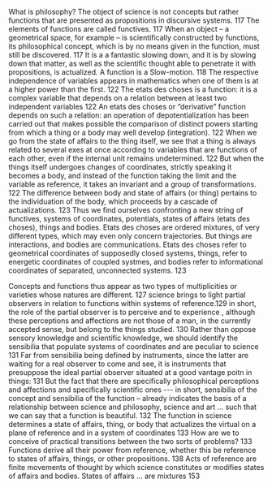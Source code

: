 ﻿What is philosophy?
The object of science is not concepts but rather functions that are presented as propositions in discursive systems. 117
The elements of functions are called functives. 117
When an object – a geometrical space, for example – is scientifically constructed by functions, its philosophical concept, which is by no means given in the function, must still be discovered. 117
It is a a fantastic slowing down,  and it is by slowing down that matter, as well as the scientific thought able to penetrate it with propositions, is actualized. A function is a Slow-motion. 118
The respective independence of variables appears in mathematics when one of them is at a higher power than the first. 122
The etats des choses is a function: it is a complex variable that depends on a relation between at least two independent variables 122
An etats des choses or “derivative” function depends on such a relation: an operation of depotentialization has been carried out that makes possible the comparison of distinct powers starting from which a thing or a body may well develop (integration). 122
When we go from the state of affairs to the thing itself, we see that a thing is always related to several exes at once according to variables that are functions of each other, even if the internal unit remains undetermined.  122
But when the things itself undergoes changes of coordinates, strictly speaking it becomes a body, and instead of the function taking the limit and the variable as reference, it takes an invariant and a group of transformations. 122
The difference between body and state of affairs (or thing) pertains to the individuation of the body, which proceeds by a cascade of actualizations. 123
Thus we find ourselves confronting a new string of functives, systems of coordinates, potentials, states of affairs (etats des choses), things and bodies. Etats des choses are ordered mixtures, of very different types, which may even only concern trajectories. But things are interactions, and bodies are communications. Etats des choses refer to geometrical coordinates of supposedly closed systems, things, refer to energetic coordinates of coupled systmes, and bodies refer to informational coordinates of separated, unconnected systems. 123

Concepts and functions thus appear as two types of multiplicities or varieties whose natures are different. 127
science brings to light partial observers  in relation to functions within systems of reference.129
in short, the role of the partial observer is to perceive and to experience , although these perceptions and affections are not those of a man, in the currently accepted sense, but belong to the things studied. 130
Rather than oppose sensory knowledge and scientific knowledge, we should identify the sensibilia that populate systems of coordinates and are peculiar to science 131
Far from sensibilia being defined by instruments, since the latter are waiting for a real observer to come and see, it is instruments that presuppose the ideal partial observer situated at a good vantage poitn in things: 131
But the fact that there are specifically philosophical perceptions and affections and specifically scientific ones --- in short, sensibilia of the concept and sensibilia of the function – already indicates the basis of a relationship between science and philosophy, science and art … such that we can say that a function is beautiful. 132
The function in science determines a state of affairs, thing, or body that actualizes the virtual on a plane of reference and in a system of coordinates 133
How are we to conceive of practical transitions between the two sorts of problems? 133
Functions derive all their power from reference, whether this be reference to states of affairs, things, or other propositions. 138
Acts of reference are finite movements of thought by which science constitutes or modifies states of affairs and bodies. 
States of affairs … are mixtures 153
